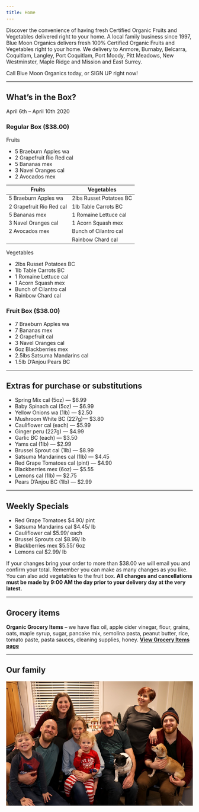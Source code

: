 ```yaml
---
title: Home
---
```


Discover the convenience of having fresh Certified Organic Fruits and Vegetables delivered right to your home. A local family business since 1997, Blue Moon Organics delivers fresh 100% Certified Organic Fruits and Vegetables right to your home. We delivery to Anmore, Burnaby, Belcarra, Coquitlam, Langley, Port Coquitlam, Port Moody, Pitt Meadows, New Westminster, Maple Ridge and Mission and East Surrey.

Call Blue Moon Organics today, or SIGN UP right now!

---

## What’s in the Box?

April 6th – April 10th 2020

### Regular Box (\$38.00)

Fruits

- 5 Braeburn Apples wa
- 2 Grapefruit Rio Red cal
- 5 Bananas mex
- 3 Navel Oranges cal
- 2 Avocados mex

| Fruits                   | Vegetables              |
| ------------------------ | ----------------------- |
| 5 Braeburn Apples wa     | 2lbs Russet Potatoes BC |
| 2 Grapefruit Rio Red cal | 1lb Table Carrots BC    |
| 5 Bananas mex            | 1 Romaine Lettuce cal   |
| 3 Navel Oranges cal      | 1 Acorn Squash mex      |
| 2 Avocados mex           | Bunch of Cilantro cal   |
|                          | Rainbow Chard cal       |

Vegetables

- 2lbs Russet Potatoes BC
- 1lb Table Carrots BC
- 1 Romaine Lettuce cal
- 1 Acorn Squash mex
- Bunch of Cilantro cal
- Rainbow Chard cal

### Fruit Box (\$38.00)

- 7 Braeburn Apples wa
- 7 Bananas mex
- 2 Grapefruit cal
- 3 Navel Oranges cal
- 6oz Blackberries mex
- 2.5lbs Satsuma Mandarins cal
- 1.5lb D’Anjou Pears BC

---

## Extras for purchase or substitutions

- Spring Mix cal (5oz) — \$6.99
- Baby Spinach cal (5oz) — \$6.99
- Yellow Onions wa (1lb) — \$2.50
- Mushroom White BC (227g)— \$3.80
- Cauliflower cal (each) — \$5.99
- Ginger peru (227g) — \$4.99
- Garlic BC (each) — \$3.50
- Yams cal (1lb) — \$2.99
- Brussel Sprout cal (1lb) — \$8.99
- Satsuma Mandarines cal (1lb) — \$4.45
- Red Grape Tomatoes cal (pint) — \$4.90
- Blackberries mex (6oz) — \$5.55
- Lemons cal (1lb) — \$2.75
- Pears D’Anjou BC (1lb) — \$2.99

---

## Weekly Specials

- Red Grape Tomatoes \$4.90/ pint
- Satsuma Mandarins cal \$4.45/ lb
- Cauliflower cal \$5.99/ each
- Brussel Sprouts cal \$8.99/ lb
- Blackberries mex \$5.55/ 6oz
- Lemons cal \$2.99/ lb

If your changes bring your order to more than \$38.00 we will email you and confirm your total. Remember you can make as many changes as you like. You can also add vegetables to the fruit box. **All changes and cancellations must be made by 9:00 AM the day prior to your delivery day at the very latest.**

---

## Grocery items

**Organic Grocery Items** – we have flax oil, apple cider vinegar, flour, grains, oats, maple syrup, sugar, pancake mix, semolina pasta, peanut butter, rice, tomato paste, pasta sauces, cleaning supplies, honey. [**View Grocery Items page**](/groceries)

---

## Our family

![](./uploads/IMG_1376-copy.jpg)
